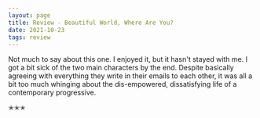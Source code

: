 ```yaml
---
layout: page
title: Review - Beautiful World, Where Are You?
date: 2021-10-23
tags: review
---
```


Not much to say about this one. I enjoyed it, but it hasn't stayed with me.
I got a bit sick of the two main characters by the end. Despite basically agreeing
with everything they write in their emails to each other, it was all a bit too much
whinging about the dis-empowered, dissatisfying life of a contemporary progressive.

✭✭✭

